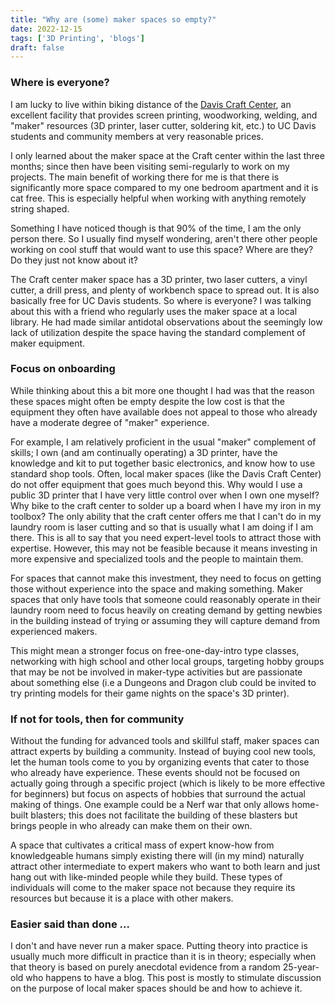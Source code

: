 ```yaml
---
title: "Why are (some) maker spaces so empty?"
date: 2022-12-15
tags: ['3D Printing', 'blogs']
draft: false
---
```




### Where is everyone?

I am lucky to live within biking distance of the [Davis Craft Center](https://campusrecreation.ucdavis.edu/recreation/craft-center), an excellent facility that provides screen printing, woodworking,
welding, and "maker" resources (3D printer, laser cutter, soldering kit, etc.) to UC
Davis students and community members at very reasonable prices. 

I only learned about the maker space at the Craft center within the last three months; since then have been visiting semi-regularly to work on my projects. The
main benefit of working there for me is that there is significantly more
space compared to my one bedroom apartment and it is cat free. This is especially
helpful when working with anything remotely string shaped. 

Something I have noticed though is that 90% of the time, I am the only person there. So
I usually find myself wondering, aren't there other people working on cool stuff
that would want to use this space? Where are they? Do they just not know about it?

The Craft center maker space has a 3D printer, two laser cutters, a vinyl cutter, a drill press, and plenty of workbench space to spread out. It is also basically free for UC Davis students.
So where is everyone? I was talking about this with a friend who regularly uses the maker space at a local library. He had made similar antidotal observations about the seemingly low lack of
utilization despite the space having the standard complement of maker equipment. 

### Focus on onboarding

While thinking about this a bit more one thought I had was that the reason these spaces might
often be empty despite the low cost is that the equipment they often have available
does not appeal to those who already have a moderate degree of "maker" experience. 

For example, I am relatively proficient in the usual "maker" complement of skills; I own
(and am continually operating) a 3D printer, have the knowledge and kit to
put together basic electronics, and know how to use standard shop tools. Often, 
local maker spaces (like the Davis Craft Center) do not offer equipment that goes
much beyond this. Why would I use a public 3D printer that I have very little control
over when I own one myself? Why bike to the craft center to solder up a board when
I have my iron in my toolbox? The only ability that the craft center offers me
that I can't do in my laundry room is laser cutting and so that is usually what I am
doing if I am there. This is all to say that you need expert-level tools to attract
those with expertise. However, this may not be feasible because it means investing in
more expensive and specialized tools and the people to maintain them. 

For spaces that cannot make this investment, they need to focus on getting those without
experience into the space and making something. Maker spaces that only have tools that
someone could reasonably operate in their laundry room need to focus heavily on creating
demand by getting newbies in the building instead of trying or assuming they will capture
demand from experienced makers. 

This might mean a stronger focus on free-one-day-intro type classes, networking with
high school and other local groups, targeting hobby groups that may be not be
involved in maker-type activities but are passionate about something else 
(i.e a Dungeons and Dragon club could be invited to try printing models for their game
nights on the space's 3D printer).  

### If not for tools, then for community

Without the funding for advanced tools and skillful staff, maker spaces can attract
experts by building a community. Instead of buying cool new tools, let the human tools
come to you by organizing events that cater to those who already have experience.
These events should not be focused on actually going through a specific project
(which is likely to be more effective for beginners) but focus on aspects of hobbies
that surround the actual making of things. One example could be a Nerf war that only
allows home-built blasters; this does not facilitate the building of these blasters
but brings people in who already can make them on their own. 

A space that cultivates a critical mass of expert know-how from knowledgeable
humans simply existing there will (in my mind) naturally attract other
intermediate to expert makers who want to both learn and just hang out
with like-minded people while they build. These types of individuals will come to
the maker space not because they require its resources but because it is a 
place with other makers.

### Easier said than done ...

I don't and have never run a maker space. Putting theory into practice is usually much more
difficult in practice than it is in theory; especially when that theory is based
on purely anecdotal evidence from a random 25-year-old who happens to have
a blog. This post is mostly to stimulate discussion on the purpose of local maker spaces
should be and how to achieve it.